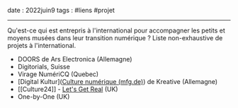 date : 2022juin9
tags : #liens #projet

---------

Qu'est-ce qui est entrepris à l'international pour accompagner les petits et moyens musées dans leur transition numérique ?
Liste non-exhaustive de projets à l'international. 

- DOORS de Ars Electronica (Allemagne)
- Digitorials, Suisse
- Virage NumériCQ (Quebec)
- [Digital Kultur]([Culture numérique (mfg.de)](https://kreativ.mfg.de/digitale-kultur/)) de Kreative (Allemagne)
- [[Culture24]] - [Let's Get Real](https://www.culture24.org.uk/lets-get-real/) (UK)
- One-by-One (UK)